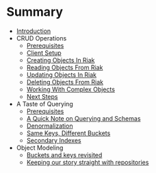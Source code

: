 # Summary

* [Introduction](README.md)
* CRUD Operations
   * [Prerequisites](1.md)
   * [Client Setup](2.md)
   * [Creating Objects In Riak](3.md)
   * [Reading Objects From Riak](4.md)
   * [Updating Objects In Riak](5.md)
   * [Deleting Objects From Riak](6.md)
   * [Working With Complex Objects](7.md)
   * [Next Steps](8.md)
* A Taste of Querying
   * [Prerequisites](9.md)
   * [A Quick Note on Querying and Schemas](10.md)
   * [Denormalization](11.md)
   * [Same Keys, Different Buckets](12.md)
   * [Secondary Indexes](13.md)
* Object Modeling
   * [Buckets and keys revisited](14.md)
   * [Keeping our story straight with repositories](15.md)

